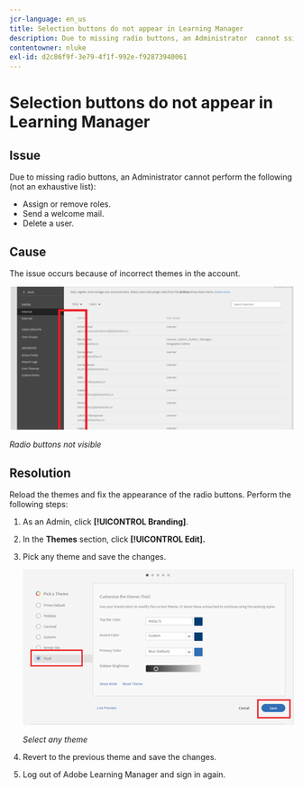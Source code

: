```yaml
---
jcr-language: en_us
title: Selection buttons do not appear in Learning Manager
description: Due to missing radio buttons, an Administrator  cannot ssign or remove roles, send a welcome mail, or delete a user.
contentowner: nluke
exl-id: d2c86f9f-3e79-4f1f-992e-f92873940061
---
```

# Selection buttons do not appear in Learning Manager

## Issue

Due to missing radio buttons, an Administrator  cannot perform the following (not an exhaustive list):

* Assign or remove roles.
* Send a welcome mail.
* Delete a user.

## Cause

The issue occurs because of incorrect themes in the account.

![](assets/radio-buttons.png)

*Radio buttons not visible*

## Resolution

Reload the themes and fix the appearance of the radio buttons. Perform the following steps:

1. As an Admin, click **[!UICONTROL Branding]**.
1. In the **Themes** section, click **[!UICONTROL Edit].**
1. Pick any theme and save the changes.

   ![](assets/set-themes.png)

   *Select any theme*

1. Revert to the previous theme and save the changes.
1. Log out of Adobe Learning Manager and sign in again.
